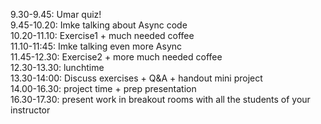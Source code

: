 9.30-9.45: Umar quiz! \
9.45-10.20: Imke talking about Async code \
10.20-11.10: Exercise1 + much needed coffee \
11.10-11:45: Imke talking even more Async \
11.45-12.30: Exercise2 + more much needed coffee \
12.30-13.30: lunchtime \
13.30-14:00: Discuss exercises + Q&A + handout mini project \
14.00-16.30: project time + prep presentation \
16.30-17.30: present work in breakout rooms with all the students of your instructor
